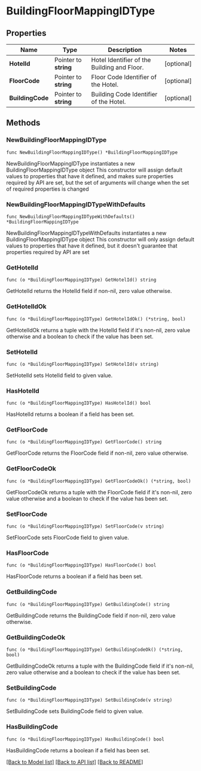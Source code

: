 # BuildingFloorMappingIDType

## Properties

Name | Type | Description | Notes
------------ | ------------- | ------------- | -------------
**HotelId** | Pointer to **string** | Hotel Identifier of the Building and Floor. | [optional] 
**FloorCode** | Pointer to **string** | Floor Code Identifier of the Hotel. | [optional] 
**BuildingCode** | Pointer to **string** | Building Code Identifier of the Hotel. | [optional] 

## Methods

### NewBuildingFloorMappingIDType

`func NewBuildingFloorMappingIDType() *BuildingFloorMappingIDType`

NewBuildingFloorMappingIDType instantiates a new BuildingFloorMappingIDType object
This constructor will assign default values to properties that have it defined,
and makes sure properties required by API are set, but the set of arguments
will change when the set of required properties is changed

### NewBuildingFloorMappingIDTypeWithDefaults

`func NewBuildingFloorMappingIDTypeWithDefaults() *BuildingFloorMappingIDType`

NewBuildingFloorMappingIDTypeWithDefaults instantiates a new BuildingFloorMappingIDType object
This constructor will only assign default values to properties that have it defined,
but it doesn't guarantee that properties required by API are set

### GetHotelId

`func (o *BuildingFloorMappingIDType) GetHotelId() string`

GetHotelId returns the HotelId field if non-nil, zero value otherwise.

### GetHotelIdOk

`func (o *BuildingFloorMappingIDType) GetHotelIdOk() (*string, bool)`

GetHotelIdOk returns a tuple with the HotelId field if it's non-nil, zero value otherwise
and a boolean to check if the value has been set.

### SetHotelId

`func (o *BuildingFloorMappingIDType) SetHotelId(v string)`

SetHotelId sets HotelId field to given value.

### HasHotelId

`func (o *BuildingFloorMappingIDType) HasHotelId() bool`

HasHotelId returns a boolean if a field has been set.

### GetFloorCode

`func (o *BuildingFloorMappingIDType) GetFloorCode() string`

GetFloorCode returns the FloorCode field if non-nil, zero value otherwise.

### GetFloorCodeOk

`func (o *BuildingFloorMappingIDType) GetFloorCodeOk() (*string, bool)`

GetFloorCodeOk returns a tuple with the FloorCode field if it's non-nil, zero value otherwise
and a boolean to check if the value has been set.

### SetFloorCode

`func (o *BuildingFloorMappingIDType) SetFloorCode(v string)`

SetFloorCode sets FloorCode field to given value.

### HasFloorCode

`func (o *BuildingFloorMappingIDType) HasFloorCode() bool`

HasFloorCode returns a boolean if a field has been set.

### GetBuildingCode

`func (o *BuildingFloorMappingIDType) GetBuildingCode() string`

GetBuildingCode returns the BuildingCode field if non-nil, zero value otherwise.

### GetBuildingCodeOk

`func (o *BuildingFloorMappingIDType) GetBuildingCodeOk() (*string, bool)`

GetBuildingCodeOk returns a tuple with the BuildingCode field if it's non-nil, zero value otherwise
and a boolean to check if the value has been set.

### SetBuildingCode

`func (o *BuildingFloorMappingIDType) SetBuildingCode(v string)`

SetBuildingCode sets BuildingCode field to given value.

### HasBuildingCode

`func (o *BuildingFloorMappingIDType) HasBuildingCode() bool`

HasBuildingCode returns a boolean if a field has been set.


[[Back to Model list]](../README.md#documentation-for-models) [[Back to API list]](../README.md#documentation-for-api-endpoints) [[Back to README]](../README.md)


